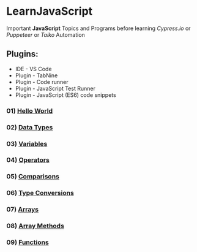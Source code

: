 # LearnJavaScript

Important **JavaScript** Topics and Programs before learning _Cypress.io_ or _Puppeteer_ or _Taiko_ Automation

## Plugins:

- IDE - VS Code
- Plugin - TabNine
- Plugin - Code runner
- Plugin - JavaScript Test Runner
- Plugin - JavaScript (ES6) code snippets

### 01) [Hello World](introduction/01_HelloWorld.js)

### 02) [Data Types](introduction/02_DataTypes.js)

### 03) [Variables](introduction/03_Variables.js)

### 04) [Operators](introduction/04_Operators.js)

### 05) [Comparisons](introduction/05_Comparisons.js)

### 06) [Type Conversions](introduction/06_TypeConversions.js)

### 07) [Arrays](introduction/07_Arrays.js)

### 08) [Array Methods](introduction/08_ArrayMethods.js)

### 09) [Functions](introduction/09_Functions.js)
